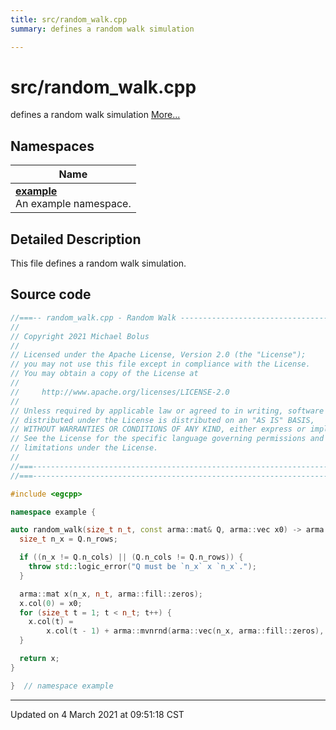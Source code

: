 ```yaml
---
title: src/random_walk.cpp
summary: defines a random walk simulation 

---
```


# src/random_walk.cpp

defines a random walk simulation  [More...](#detailed-description)



## Namespaces

| Name           |
| -------------- |
| **[example](/eg-cpp-library/docs/api/namespaces/namespaceexample/)** <br>An example namespace.  |

## Detailed Description



This file defines a random walk simulation. 





## Source code

```cpp
//===-- random_walk.cpp - Random Walk -------------------------------------===//
//
// Copyright 2021 Michael Bolus
//
// Licensed under the Apache License, Version 2.0 (the "License");
// you may not use this file except in compliance with the License.
// You may obtain a copy of the License at
//
//     http://www.apache.org/licenses/LICENSE-2.0
//
// Unless required by applicable law or agreed to in writing, software
// distributed under the License is distributed on an "AS IS" BASIS,
// WITHOUT WARRANTIES OR CONDITIONS OF ANY KIND, either express or implied.
// See the License for the specific language governing permissions and
// limitations under the License.
//
//===----------------------------------------------------------------------===//
//===----------------------------------------------------------------------===//

#include <egcpp>

namespace example {

auto random_walk(size_t n_t, const arma::mat& Q, arma::vec x0) -> arma::mat {
  size_t n_x = Q.n_rows;

  if ((n_x != Q.n_cols) || (Q.n_cols != Q.n_rows)) {
    throw std::logic_error("Q must be `n_x` x `n_x`.");
  }

  arma::mat x(n_x, n_t, arma::fill::zeros);
  x.col(0) = x0;
  for (size_t t = 1; t < n_t; t++) {
    x.col(t) =
        x.col(t - 1) + arma::mvnrnd(arma::vec(n_x, arma::fill::zeros), Q);
  }

  return x;
}

}  // namespace example
```


-------------------------------

Updated on  4 March 2021 at 09:51:18 CST
